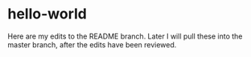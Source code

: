 # hello-world

Here are my edits to the README branch. Later I will pull these into the master branch, after the edits have been reviewed.
